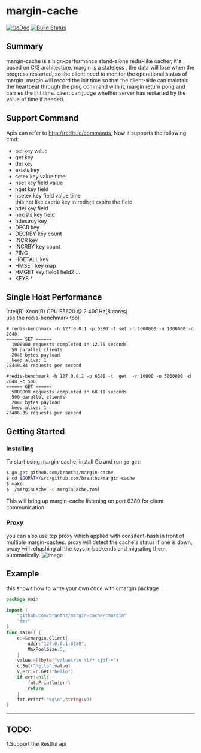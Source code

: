 # margin-cache

[![GoDoc](https://godoc.org/github.com/branthz/margin-cache?status.svg)](https://godoc.org/github.com/branthz/margin-cache)
[![Build Status](https://travis-ci.org/branthz/margin-cache.svg?branch=master)](https://travis-ci.org/branthz/margin-cache)

## Summary
margin-cache is a hign-performance stand-alone redis-like cacher, it's based on C/S architecture.
margin is a stateless , the data will lose when the progress restarted, so the client need to monitor the operational status of margin.
margin will record the init time so that the client-side can maintain the heartbeat through the ping command with it, margin return pong and carries the init time.
client can judge whether server has restarted by the value of time if needed.

## Support Command
Apis can refer to http://redis.io/commands, Now it supports the following cmd:
* set key value                                      
* get key                                                
* del key                                               
* exists key                                             
* setex key value time                                   
* hset key field value                                   
* hget key field                                            
* hsetex  key field value time                           
this not like exprie key in redis;it expire the field.
* hdel key field                                         
* hexists key field                                     
* hdestroy key                                            
* DECR key 						 
* DECRBY key count									
* INCR   key 						  
* INCRBY  key count					 
* PING							
* HGETALL key						  
* HMSET key map						  
* HMGET key field1 field2 ...				  
* KEYS *      						  

## Single Host Performance

Intel(R) Xeon(R) CPU E5620  @ 2.40GHz(8 cores)  
use the redis-benchmark tool
```
# redis-benchmark -h 127.0.0.1 -p 6380 -t set -r 1000000 -n 1000000 -d 2048
====== SET ======
  1000000 requests completed in 12.75 seconds
  50 parallel clients
  2048 bytes payload
  keep alive: 1
78449.84 requests per second

#redis-benchmark -h 127.0.0.1 -p 6380 -t  get  -r 10000 -n 5000000 -d 2048 -c 500
====== GET ======
  5000000 requests completed in 68.11 seconds
  500 parallel clients
  2048 bytes payload
  keep alive: 1
73406.35 requests per second
```

## Getting Started
### Installing
To start using margin-cache, install Go and run `go get`:

```sh
$ go get github.com/branthz/margin-cache
$ cd $GOPATH/src/github.com/branthz/margin-cache
$ make
$ ./marginCache -c marginCache.toml
```
This will bring up margin-cache listening on port 6380 for client communication 

### Proxy
you can also use tcp proxy which applied with consitent-hash in front of multiple margin-caches.
proxy will detect the cache's status if one is down, proxy will rehashing all the keys in backends and migrating them automatically. 
![image](https://raw.githubusercontent.com/branthz/resource/master/pic/proxy-margin.png)
## Example
this shows how to write your own code with cmargin package 
```go
package main

import (
	"github.com/branthz/margin-cache/cmargin"
	"fmt"
)
func main() {
	c:=&cmargin.Client{
		Addr:"127.0.0.1:6380",
		MaxPoolSize:5,
	}	
	value:=[]byte("value\r\n \t/* sjdf-+")
	c.Set("hello",value)
	v,err:=c.Get("hello")
	if err!=nil{
		fmt.Println(err)
        return
	}
	fmt.Printf("%q\n",string(v))
}
```
----------------------------------------------------
## TODO:
1.Support the Restful api  

